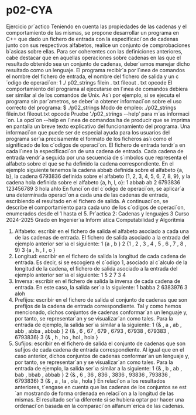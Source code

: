 # p02-CYA
Ejercicio pr´actico
Teniendo en cuenta las propiedades de las cadenas y el comportamiento de las mismas, se propone desarrollar un programa en C++ que dado un fichero de entrada con la
especificaci´on de cadenas junto con sus respectivos alfabetos, realice un conjunto de comprobaciones b´asicas sobre ellas. Para ser coherentes con las definiciones anteriores, cabe
destacar que en aquellas operaciones sobre cadenas en las que el resultado obtenido sea
un conjunto de cadenas, deber´ıamos manejar dicho resultado como un lenguaje.
El programa recibir´a por l´ınea de comandos el nombre del fichero de entrada, el nombre
del fichero de salida y un c´odigo de operaci´on:
1 ./ p02_strings filein . txt fileout . txt opcode
El comportamiento del programa al ejecutarse en l´ınea de comandos debiera ser similar
al de los comandos de Unix. As´ı por ejemplo, si se ejecuta el programa sin par´ametros, se
deber´ıa obtener informaci´on sobre el uso correcto del programa:
$ ./p02_strings
Modo de empleo: ./p02_strings filein.txt fileout.txt opcode
Pruebe ’./p02_strings --help’ para m´as informaci´on.
La opci´on --help en l´ınea de comandos ha de producir que se imprima en pantalla
un breve texto explicativo del funcionamiento del programa. Una informaci´on que puede
ser de especial ayuda para los usuarios del programa ser´ıa precisamente el formato de los
ficheros as´ı como el significado de los c´odigos de operaci´on.
El fichero de entrada tendr´a en cada l´ınea la especificaci´on de una cadena de entrada.
Cada cadena de entrada vendr´a seguida por una secuencia de s´ımbolos que representa el
alfabeto sobre el que se ha definido la cadena correspondiente. En el ejemplo siguiente
tenemos la cadena abbab definida sobre el alfabeto {a, b}, la cadena 6793836 definida
sobre el alfabeto {1, 2, 3, 4, 5, 6, 7, 8, 9}, y la cadena hola definida sobre el alfabeto
{a, h, l, o}:
1 abbab ab
2 6793836 123456789
3 hola ahlo
En funci´on del c´odigo de operaci´on, se aplicar´a una determinada operaci´on a cada una
de las cadenas de entrada, escribiendo el resultado en el fichero de salida. A continuaci´on,
se describe el comportamiento para cada uno de los c´odigos de operaci´on, enumerados
desde el 1 hasta el 5.
Pr´actica 2: Cadenas y lenguajes 3 Curso 2024-2025
Grado en Ingenier´ıa Inform´atica Computabilidad y Algoritmia
1. Alfabeto: escribir en el fichero de salida el alfabeto asociado a cada una de las cadenas
de entrada. El fichero de salida asociado a la entrada del ejemplo anterior ser´ıa el
siguiente:
1 {a , b }
2 {1 , 2 , 3 , 4 , 5 , 6 , 7 , 8 , 9}
3 {a , h , l , o }
2. Longitud: escribir en el fichero de salida la longitud de cada cadena de entrada. Es
decir, si se escogiera el c´odigo 1, asociado al c´alculo de la longitud de la cadena, el
fichero de salida asociado a la entrada del ejemplo anterior ser´ıa el siguiente:
1 5
2 7
3 4
3. Inversa: escribir en el fichero de salida la inversa de cada cadena de entrada. En
este caso, la salida ser´ıa la siguiente:
1 babba
2 6383976
3 aloh
4. Prefijos: escribir en el fichero de salida el conjunto de cadenas que son prefijos de la
cadena de entrada correspondiente. Tal y como hemos mencionado, dichos conjuntos
de cadenas conformar´an un lenguaje y, por tanto, se representar´an y se visualizar´an
como tales. Para la entrada de ejemplo, la salida ser´ıa similar a la siguiente:
1 {& , a , ab , abb , abba , abbab }
2 {& , 6 , 67 , 679 , 6793 , 67938 , 679383 , 6793836}
3 {& , h , ho , hol , hola }
5. Sufijos: escribir en el fichero de salida el conjunto de cadenas que son sufijos de cada
cadena de entrada correspondiente. Al igual que en el caso anterior, dichos conjuntos
de cadenas conformar´an un lenguaje y, por tanto, se representar´an y se visualizar´an
como tales. Para la entrada de ejemplo, la salida ser´ıa similar a la siguiente:
1 {& , b , ab , bab , bbab , abbab }
2 {& , 6 , 36 , 836 , 3836 , 93836 , 793836 , 6793836}
3 {& , a , la , ola , hola }
En relaci´on a los resultados anteriores, t´engase en cuenta que las cadenas de los
conjuntos se est´an mostrando de forma ordenada en relaci´on a la longitud de las
mismas. El resultado ser´ıa diferente si se hubiera optar por hacer una ordenaci´on
basada en la comparaci´on alfanum´erica de las cadenas.
